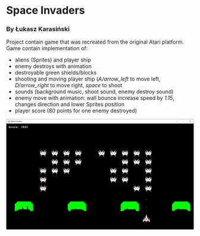 # Space Invaders 
### By Łukasz Karasiński

Project contain game that was recreated from the original Atari platform.
Game contain implementation of:
- aliens (Sprites) and player ship
- enemy destroys with animation
- destroyable green shields/blocks
- shooting and moving player ship (*A/arrow_left* to move left, *D/arrow_right* to move right, *space* to shoot   
- sounds (background music, shoot sound, enemy destroy sound)
- enemy move with animation: wall bounce increase speed by *1.15*, changes direction and lower Sprites position
- player score (80 points for one enemy destroyed)

      
 
![photo](https://github.com/Nissmel/Space-Invaders-/blob/master/Space%20Invaders/SI.png)
